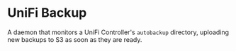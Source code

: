 # UniFi Backup

A daemon that monitors a UniFi Controller's `autobackup` directory, uploading new backups to S3 as soon as they are ready.
